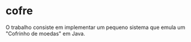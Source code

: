 # cofre
O trabalho consiste em implementar um pequeno sistema que emula um "Cofrinho  de moedas" em Java.
